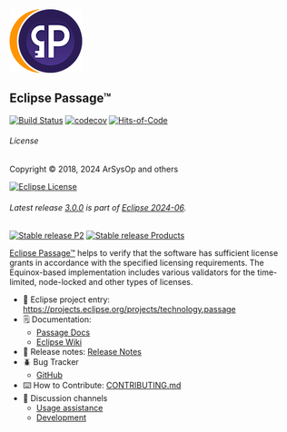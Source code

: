 <img src="https://github.com/eclipse-passage/passage-images/blob/master/images/org.eclipse.passage.loc.operator/png/icons/128.png"/>

## Eclipse Passage™

[![Build Status](https://github.com/eclipse-passage/passage/workflows/CI/badge.svg)](https://github.com/eclipse-passage/passage/actions)
[![codecov](https://codecov.io/gh/eclipse-passage/passage/branch/master/graph/badge.svg)](https://codecov.io/gh/eclipse-passage/passage)
[![Hits-of-Code](https://hitsofcode.com/github/eclipse-passage/passage?branch=master)](https://hitsofcode.com/github/eclipse-passage/passage?branch=master/view?branch=master)

###### License 
Copyright © 2018, 2024 ArSysOp and others

[![Eclipse License](https://img.shields.io/badge/License-EPL--2.0-thistle.svg)](https://github.com/eclipse/passage/blob/master/LICENSE) 

###### Latest release [3.0.0](https://projects.eclipse.org/projects/technology.passage/releases/3.0.0) is part of [Eclipse 2024-06](https://projects.eclipse.org/releases/2024-06).
[![Stable release P2](https://img.shields.io/badge/P2%20Components-3.0.0-lightblue.svg)](https://download.eclipse.org/passage/updates/release/3.0.0/)
[![Stable release Products](https://img.shields.io/badge/Runnable%20Products-3.0.0-lightblue.svg)](https://download.eclipse.org/passage/downloads/release/3.0.0/)

[Eclipse Passage™](https://projects.eclipse.org/projects/technology.passage) helps to verify that the software has sufficient license grants in accordance with the specified licensing requirements.
The Equinox-based implementation includes various validators for the time-limited, node-locked and other types of licenses.

* 👔 Eclipse project entry: https://projects.eclipse.org/projects/technology.passage
* 🗒️ Documentation:
     * [Passage Docs](https://eclipse-passage.github.io/passage-docs/)
     * [Eclipse Wiki](https://wiki.eclipse.org/Passage)
* 📢 Release notes: [Release Notes](https://wiki.eclipse.org/Passage/Release_Notes)
* 🪲 Bug Tracker
     * [GitHub](https://github.com/eclipse-passage/passage/issues)
* ⌨️ How to Contribute: [CONTRIBUTING.md](./CONTRIBUTING.md)
* 💬 Discussion channels
     * [Usage assistance](https://github.com/eclipse-passage/passage/discussions)
     * [Development](https://dev.eclipse.org/mailman/listinfo/passage-dev)
